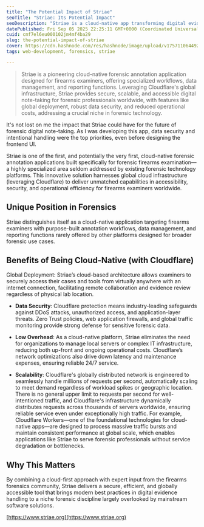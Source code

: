 ```yaml
---
title: "The Potential Impact of Striae"
seoTitle: "Striae: Its Potential Impact"
seoDescription: "Striae is a cloud-native app transforming digital evidence handling for firearms examiners, offering improved security, accessibility, and efficiency"
datePublished: Fri Sep 05 2025 22:25:11 GMT+0000 (Coordinated Universal Time)
cuid: cmf7el6eu000102jm4mf4ba29
slug: the-potential-impact-of-striae
cover: https://cdn.hashnode.com/res/hashnode/image/upload/v1757110644921/ca124e13-54d4-4699-9ad6-538b01251815.png
tags: web-development, forensics, striae

---
```


> Striae is a pioneering cloud-native forensic annotation application designed for firearms examiners, offering specialized workflows, data management, and reporting functions. Leveraging Cloudflare's global infrastructure, Striae provides secure, scalable, and accessible digital note-taking for forensic professionals worldwide, with features like global deployment, robust data security, and reduced operational costs, addressing a crucial niche in forensic technology.

It's not lost on me the impact that Striae could have for the future of forensic digital note-taking. As I was developing this app, data security and intentional handling were the top priorities, even before designing the frontend UI.

Striae is one of the first, and potentially the very first, cloud-native forensic annotation applications built specifically for forensic firearms examination—a highly specialized area seldom addressed by existing forensic technology platforms. This innovative solution harnesses global cloud infrastructure (leveraging Cloudflare) to deliver unmatched capabilities in accessibility, security, and operational efficiency for firearms examiners worldwide.

## **Unique Position in Forensics**

Striae distinguishes itself as a cloud-native application targeting firearms examiners with purpose-built annotation workflows, data management, and reporting functions rarely offered by other platforms designed for broader forensic use cases.

## Benefits of Being Cloud-Native (with Cloudflare)

Global Deployment: Striae’s cloud-based architecture allows examiners to securely access their cases and tools from virtually anywhere with an internet connection, facilitating remote collaboration and evidence review regardless of physical lab location.

* **Data Security**: Cloudflare protection means industry-leading safeguards against DDoS attacks, unauthorized access, and application-layer threats. Zero Trust policies, web application firewalls, and global traffic monitoring provide strong defense for sensitive forensic data.
    
* **Low Overhead**: As a cloud-native platform, Striae eliminates the need for organizations to manage local servers or complex IT infrastructure, reducing both up-front and ongoing operational costs. Cloudflare’s network optimizations also drive down latency and maintenance expenses, ensuring reliable 24/7 service.
    
* **Scalability**: Cloudflare's globally distributed network is engineered to seamlessly handle millions of requests per second, automatically scaling to meet demand regardless of workload spikes or geographic location. There is no general upper limit to requests per second for well-intentioned traffic, and Cloudflare's infrastructure dynamically distributes requests across thousands of servers worldwide, ensuring reliable service even under exceptionally high traffic. For example, Cloudflare Workers—one of the foundational technologies for cloud-native apps—are designed to process massive traffic bursts and maintain consistent performance at global scale, which enables applications like Striae to serve forensic professionals without service degradation or bottlenecks.
    

## Why This Matters

By combining a cloud-first approach with expert input from the firearms forensics community, Striae delivers a secure, efficient, and globally accessible tool that brings modern best practices in digital evidence handling to a niche forensic discipline largely overlooked by mainstream software solutions.

[https://www.striae.org](https://www.striae.org)